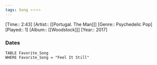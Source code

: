 ```yaml
---
tags: Song ⭐⭐⭐⭐ 
---
```

[Time:: 2:43]
[Artist:: [[Portugal. The Man]]]
[Genre:: Psychedelic Pop]
[Played:: 1]
[Album:: [[Woodstock]]]
[Year:: 2017]
### Dates
````dataview
TABLE Favorite_Song
WHERE Favorite_Song = "Feel It Still"
````